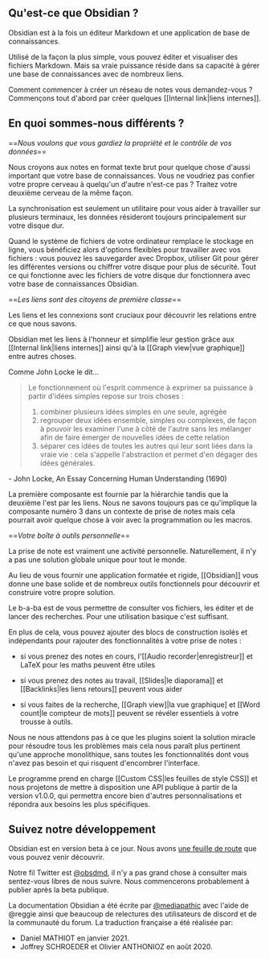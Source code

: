 ## Qu'est-ce que Obsidian ?

Obsidian est à la fois un éditeur Markdown et une application de base de connaissances.

Utilisé de la façon la plus simple, vous pouvez éditer et visualiser des fichiers Markdown. Mais sa vraie puissance réside dans sa capacité à gérer une base de connaissances avec de nombreux liens.

Comment commencer à créer un réseau de notes vous demandez-vous ? Commençons tout d'abord par créer quelques [[Internal link|liens internes]].

## En quoi sommes-nous différents ?

==*Nous voulons que vous gardiez la propriété et le contrôle de vos données*==

Nous croyons aux notes en format texte brut pour quelque chose d'aussi important que votre base de connaissances. Vous ne voudriez pas confier votre propre cerveau à quelqu'un d'autre n'est-ce pas ? Traitez votre deuxième cerveau de la même façon.

La synchronisation est seulement un utilitaire pour vous aider à travailler sur plusieurs terminaux, les données résideront toujours principalement sur votre disque dur.

Quand le système de fichiers de votre ordinateur remplace le stockage en ligne, vous bénéficiez alors d'options flexibles pour travailler avec vos fichiers : vous pouvez les sauvegarder avec Dropbox, utiliser Git pour gérer les différentes versions ou chiffrer votre disque pour plus de sécurité. Tout ce qui fonctionne avec les fichiers de votre disque dur fonctionnera avec votre base de connaissances Obsidian.

==*Les liens sont des citoyens de première classe*==

Les liens et les connexions sont cruciaux pour découvrir les relations entre ce que nous savons.

Obsidian met les liens à l'honneur et simplifie leur gestion grâce aux [[Internal link|liens internes]] ainsi qu'à la [[Graph view|vue graphique]] entre autres choses.

Comme John Locke le dit...

> Le fonctionnement où l'esprit commence à exprimer sa puissance à partir d'idées simples repose sur trois choses :
> 1. combiner plusieurs idées simples en une seule, agrégée
> 2. regrouper deux idées ensemble, simples ou complexes, de façon à pouvoir les examiner l'une à côté de l'autre sans les mélanger afin de faire émerger de nouvelles idées de cette relation
> 3. séparer ces idées de toutes les autres qui leur sont liées dans la vraie vie : cela s'appelle l'abstraction et permet d'en dégager des idées générales.

 \- John Locke, An Essay Concerning Human Understanding (1690)

La première composante est fournie par la hiérarchie tandis que la deuxième l'est par les liens. Nous ne savons toujours pas ce qu'implique la composante numéro 3 dans un contexte de prise de notes mais cela pourrait avoir quelque chose à voir avec la programmation ou les macros.

==*Votre boîte à outils personnelle*==

La prise de note est vraiment une activité personnelle. Naturellement, il n'y a pas une solution globale unique pour tout le monde.

Au lieu de vous fournir une application formatée et rigide, [[Obsidian]] vous donne une base solide et de nombreux outils fonctionnels pour découvrir et construire votre propre solution.

Le b-a-ba est de vous permettre de consulter vos fichiers, les éditer et de lancer des recherches. Pour une utilisation basique c'est suffisant.

En plus de cela, vous pouvez ajouter des blocs de construction isolés et indépendants pour rajouter des fonctionnalités à votre prise de notes :

- si vous prenez des notes en cours, l'[[Audio recorder|enregistreur]] et LaTeX pour les maths peuvent être utiles

- si vous prenez des notes au travail, [[Slides|le diaporama]] et [[Backlinks|les liens retours]] peuvent vous aider

- si vous faites de la recherche, [[Graph view]|la vue graphique] et [[Word count|le compteur de mots]] peuvent se révéler essentiels à votre trousse à outils.

Nous ne nous attendons pas à ce que les plugins soient la solution miracle pour résoudre tous les problèmes mais cela nous paraît plus pertinent qu'une approche monolithique, sans toutes les fonctionnalités dont vous n'avez pas besoin et qui risquent d'encombrer l'interface.

Le programme prend en charge [[Custom CSS|les feuilles de style CSS]] et nous projetons de mettre à disposition une API publique à partir de la version v1.0.0, qui permettra encore bien d'autres personnalisations et répondra aux besoins les plus spécifiques.

## Suivez notre développement

Obsidian est en version beta à ce jour. Nous avons [une feuille de route](https://trello.com/b/Psqfqp7I/obsidian-roadmap) que vous pouvez venir découvrir.

Notre fil Twitter est [@obsdmd](https://twitter.com/obsdmd), il n'y a pas grand chose à consulter mais sentez-vous libres de nous suivre. Nous commencerons probablement à publier après la beta publique.

La documentation Obsidian a été écrite par [@mediapathic](http://mediapathic.net) avec l'aide de @reggie ainsi que beaucoup de relectures des utilisateurs de discord et de la communauté du forum.
La traduction française a été réalisée par:
- Daniel MATHIOT en janvier 2021.
- Joffrey SCHROEDER et Olivier ANTHONIOZ en août 2020.
